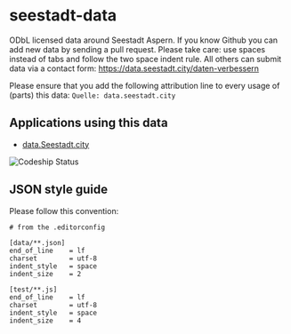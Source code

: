 # seestadt-data
ODbL licensed data around Seestadt Aspern. If you know Github you can add new data by sending a pull request. Please take care: use spaces instead of tabs and follow the two space indent rule. All others can submit data via a contact form: https://data.seestadt.city/daten-verbessern

Please ensure that you add the following attribution line to every usage of (parts) this data: `Quelle: data.seestadt.city`

## Applications using this data

* [data.Seestadt.city](https://data.seestadt.city/)

![Codeship Status](https://codeship.com/projects/8f675f20-c5c8-0133-eff4-62db56d637b3/status?branch=master)

## JSON style guide

Please follow this convention:

```
# from the .editorconfig

[data/**.json]
end_of_line    = lf
charset        = utf-8
indent_style   = space
indent_size    = 2

[test/**.js]
end_of_line    = lf
charset        = utf-8
indent_style   = space
indent_size    = 4
```
